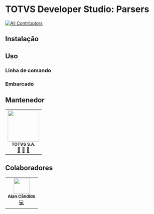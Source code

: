 # TOTVS Developer Studio: Parsers

<!-- ALL-CONTRIBUTORS-BADGE:START - Do not remove or modify this section -->

[![All Contributors](https://img.shields.io/badge/all_contributors-2-orange.svg?style=flat-square)](#contributors-)

<!-- ALL-CONTRIBUTORS-BADGE:END -->

## Instalação

## Uso

### Linha de comando

### Embarcado

## Mantenedor

<table>
  <tr>
    <td align="center"><a href="https://twitter.com/TOTVSDevelopers"><img src="https://avatars2.githubusercontent.com/u/20243897?v=4?s=100" width="100px;" alt=""/><br /><sub><b>TOTVS S.A.</b></sub></a><br /><a href="#maintenance-totvs" title="Maintenance">🚧</a> <a href="#plugin-totvs" title="Plugin/utility libraries">🔌</a> <a href="#projectManagement-totvs" title="Project Management">📆</a></td>
    </tr>
</table>

## Colaboradores

<!-- ALL-CONTRIBUTORS-LIST:START - Do not remove or modify this section -->
<!-- prettier-ignore-start -->
<!-- markdownlint-disable -->
<table>
  <tr>
    <td align="center"><a href="https://github.com/brodao"><img src="https://avatars0.githubusercontent.com/u/949914?v=4?s=50" width="50px;" alt=""/><br /><sub><b>Alan Cândido</b></sub></a><br /><a href="https://github.com/totvs/@totvs/tds-parsers/commits?author=brodao" title="Code">💻</a></td>
  </tr>
</table>

<!-- markdownlint-enable -->
<!-- prettier-ignore-end -->

<!-- ALL-CONTRIBUTORS-LIST:END -->
